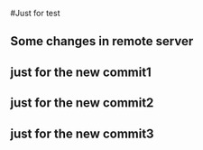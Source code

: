 #Just for test
## Some changes in remote server
## just for the new commit1
## just for the new commit2
## just for the new commit3


